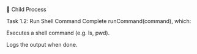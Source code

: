 🧰 Child Process

Task 1.2: Run Shell Command
Complete runCommand(command), which:

Executes a shell command (e.g. ls, pwd).

Logs the output when done.

